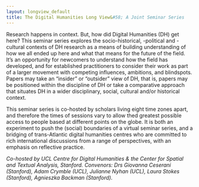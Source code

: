 ```yaml
---
layout: longview_default
title: The Digital Humanities Long View&#58; A Joint Seminar Series
---
```


Research happens in context. But, how did Digital Humanities (DH) get here? This seminar series explores the socio-historical, -political and -cultural contexts of DH research as a means of building understanding of how we all ended up here and what that means for the future of the field. It’s an opportunity for newcomers to understand how the field has developed, and for established practitioners to consider their work as part of a larger movement with competing influences, ambitions, and blindspots. Papers may take an “insider” or “outsider” view of DH, that is, papers may be positioned within the discipline of DH or take a comparative approach that situates DH in a wider disciplinary, social, cultural and/or historical context.

This seminar series is co-hosted by scholars living eight time zones apart, and therefore the times of sessions vary to allow thed greatest possible access to people based at different points on the globe. It is both an experiment to push the (social) boundaries of a virtual seminar series, and a bridging of trans-Atlantic digital humanities centres who are committed to rich international discussions from a range of perspectives, with an emphasis on reflective practice.

*Co-hosted by UCL Centre for Digital Humanities & the Center for Spatial and Textual Analysis, Stanford. Convenors: Drs Giovanna Ceserani (Stanford), Adam Crymble (UCL), Julianne Nyhan (UCL), Laura Stokes (Stanford), Agnieszka Backman (Stanford).*